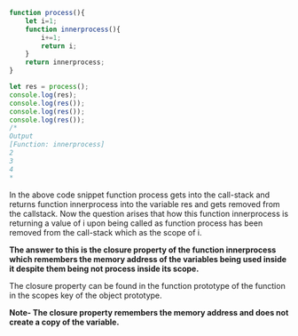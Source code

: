 ```js
function process(){
    let i=1;
    function innerprocess(){
        i+=1;
        return i;
    }
    return innerprocess;
}

let res = process();
console.log(res);
console.log(res());
console.log(res());
console.log(res());
/*
Output 
[Function: innerprocess]
2
3
4
*
```

In the above code snippet function process gets into the call-stack and returns function innerprocess into the variable res and gets removed from the callstack.
Now the question arises that how this function innerprocess is returning a value of i upon being called as function process has been removed from the call-stack which as the scope of i. 

**The answer to this is the closure property of the function innerprocess which remembers the memory address of the variables being used inside it despite them being not process inside its scope.**

The closure property can be found in the function prototype of the function in the scopes key of the object prototype.

**Note- The closure property remembers the memory address and does not create a copy of the variable.**